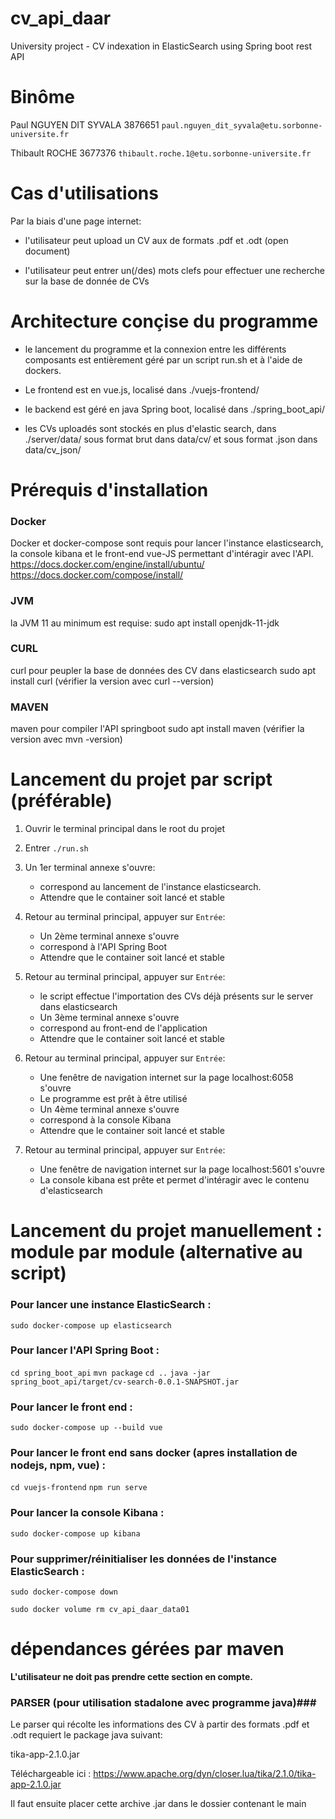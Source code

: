 # cv_api_daar #
University project - CV indexation in ElasticSearch using Spring boot rest API

# Binôme #

Paul NGUYEN DIT SYVALA
3876651
`paul.nguyen_dit_syvala@etu.sorbonne-universite.fr`

Thibault ROCHE
3677376
`thibault.roche.1@etu.sorbonne-universite.fr`


# Cas d'utilisations #

Par la biais d'une page internet:

- l'utilisateur peut upload un CV aux de formats .pdf et .odt (open document)

- l'utilisateur peut entrer un(/des) mots clefs pour effectuer une recherche sur la base de donnée de CVs


# Architecture conçise du programme #

- le lancement du programme et la connexion entre les différents composants est entièrement géré par un script run.sh et à l'aide de dockers.

- Le frontend est en vue.js, localisé dans ./vuejs-frontend/

- le backend est géré en java Spring boot, localisé dans ./spring_boot_api/

- les CVs uploadés sont stockés en plus d'elastic search, dans ./server/data/ sous format brut dans data/cv/ et sous format .json dans data/cv_json/


# Prérequis d'installation #

### Docker ###
Docker et docker-compose sont requis pour lancer l'instance elasticsearch, la console kibana et le front-end vue-JS permettant d'intéragir avec l'API.
   https://docs.docker.com/engine/install/ubuntu/
   https://docs.docker.com/compose/install/

### JVM ###
la JVM 11 au minimum est requise:
   sudo apt install openjdk-11-jdk

### CURL ###
curl pour peupler la base de données des CV dans elasticsearch
   sudo apt install curl
(vérifier la version avec curl --version)

### MAVEN ###
maven pour compiler l'API springboot
   sudo apt install maven
(vérifier la version avec mvn -version)


# Lancement du projet par script (préférable) #

1) Ouvrir le terminal principal dans le root du projet

2) Entrer `./run.sh`

3) Un 1er terminal annexe s'ouvre:
   - correspond au lancement de l'instance elasticsearch.
   - Attendre que le container soit lancé et stable

4) Retour au terminal principal, appuyer sur `Entrée`:
   - Un 2ème terminal annexe s'ouvre
   - correspond à l'API Spring Boot
   - Attendre que le container soit lancé et stable

5) Retour au terminal principal, appuyer sur `Entrée`:
   - le script effectue l'importation des CVs déjà présents sur le server dans elasticsearch
   - Un 3ème terminal annexe s'ouvre
   - correspond au front-end de l'application
   - Attendre que le container soit lancé et stable
   
6) Retour au terminal principal, appuyer sur `Entrée`:
   - Une fenêtre de navigation internet sur la page localhost:6058 s'ouvre
   - Le programme est prêt à être utilisé 
   - Un 4ème terminal annexe s'ouvre
   - correspond à la console Kibana
   - Attendre que le container soit lancé et stable

7) Retour au terminal principal, appuyer sur `Entrée`:
   - Une fenêtre de navigation internet sur la page localhost:5601 s'ouvre
   - La console kibana est prête et permet d'intéragir avec le contenu d'elasticsearch
   
# Lancement du projet manuellement : module par module (alternative au script) #

### Pour lancer une instance ElasticSearch : ###

`sudo docker-compose up elasticsearch`


### Pour lancer l'API Spring Boot : ###

`cd spring_boot_api`
`mvn package`
`cd ..`
`java -jar spring_boot_api/target/cv-search-0.0.1-SNAPSHOT.jar`


### Pour lancer le front end : ###

`sudo docker-compose up --build vue`

### Pour lancer le front end sans docker (apres installation de nodejs, npm, vue) : ###

`cd vuejs-frontend`
`npm run serve`

### Pour lancer la console Kibana : ###

`sudo docker-compose up kibana`

### Pour supprimer/réinitialiser les données de l'instance ElasticSearch : ###

`sudo docker-compose down`

`sudo docker volume rm cv_api_daar_data01`



# dépendances gérées par maven #

**L'utilisateur ne doit pas prendre cette section en compte.**

### PARSER (pour utilisation stadalone avec programme java)###

Le parser qui récolte les informations des CV à partir des formats .pdf et .odt requiert le package java suivant:

tika-app-2.1.0.jar

Téléchargeable ici : https://www.apache.org/dyn/closer.lua/tika/2.1.0/tika-app-2.1.0.jar

Il faut ensuite placer cette archive .jar dans le dossier contenant le main


